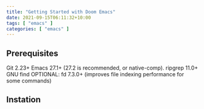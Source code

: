 ```yaml
---
title: "Getting Started with Doom Emacs"
date: 2021-09-15T06:11:32+10:00
tags: [ "emacs" ]
categories: [ "emacs" ]
---
```

## Prerequisites
Git 2.23+
Emacs 27.1+ (27.2 is recommended, or native-comp).
ripgrep 11.0+
GNU find
OPTIONAL: fd 7.3.0+ (improves file indexing performance for some commands)

## Instation


